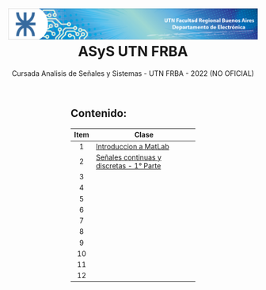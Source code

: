 <p align="center">
    <h1 align="center"><img src="https://raw.githubusercontent.com/alanshalem/ASyS-UTN-FRBA/main/assets/img/banner.png?token=GHSAT0AAAAAABXO55ZEVQ2MGNSHCDXIN7GGYX7XKMA">ASyS UTN FRBA</h1>
    <p align="center">Cursada Analisis de Señales y Sistemas - UTN FRBA - 2022 (NO OFICIAL)</p>
    <br>
</p>
<div style="margin-left: auto;
            margin-right: auto;
            width: 50%">

## Contenido:

| **Item** | **Clase**                                                                                                        |
| :------: | ---------------------------------------------------------------------------------------------------------------- |
|    1     | [Introduccion a MatLab](https://github.com/alanshalem/ASyS-UTN-FRBA/tree/main/clases/clase_0)                    |
|    2     | [Señales continuas y discretas - 1° Parte](https://github.com/alanshalem/ASyS-UTN-FRBA/tree/main/clases/clase_1) |
|    3     |                                                                                                                  |
|    4     |                                                                                                                  |
|    5     |                                                                                                                  |
|    6     |                                                                                                                  |
|    7     |                                                                                                                  |
|    8     |                                                                                                                  |
|    9     |                                                                                                                  |
|    10    |                                                                                                                  |
|    11    |                                                                                                                  |
|    12    |                                                                                                                  |

</div>

